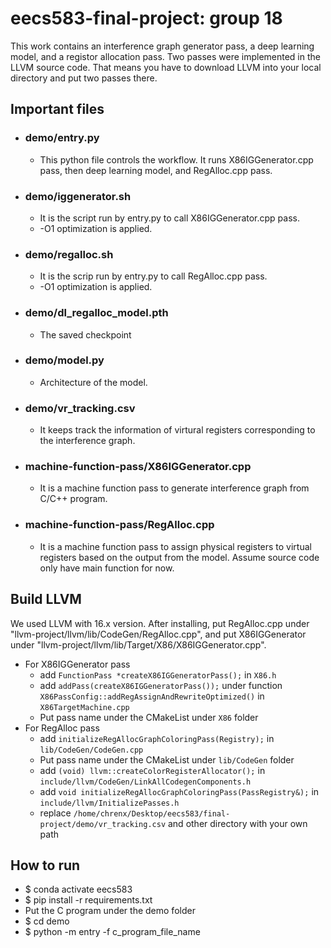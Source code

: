 # eecs583-final-project: group 18
This work contains an interference graph generator pass, a deep learning model, and a registor allocation pass. Two passes were implemented in the LLVM source code. That means you have to download LLVM into your local directory and put two passes there. 

## Important files
- ### demo/entry.py
    - This python file controls the workflow. It runs X86IGGenerator.cpp pass, then deep learning model, and RegAlloc.cpp pass. 
- ### demo/iggenerator.sh
    - It is the script run by entry.py to call X86IGGenerator.cpp pass.
    - -O1 optimization is applied.
- ### demo/regalloc.sh
    - It is the scrip run by entry.py to call RegAlloc.cpp pass.
    - -O1 optimization is applied.
- ### demo/dl_regalloc_model.pth
    - The saved checkpoint
- ### demo/model.py
    - Architecture of the model.
- ### demo/vr_tracking.csv
    - It keeps track the information of virtural registers corresponding to the interference graph.
- ### machine-function-pass/X86IGGenerator.cpp
    - It is a machine function pass to generate interference graph from C/C++ program.
- ### machine-function-pass/RegAlloc.cpp
    - It is a machine function pass to assign physical registers to virtual registers based on the output from the model. Assume source code only have main function for now.

## Build LLVM
We used LLVM with 16.x version. After installing, put RegAlloc.cpp under "llvm-project/llvm/lib/CodeGen/RegAlloc.cpp", and put X86IGGenerator under "llvm-project/llvm/lib/Target/X86/X86IGGenerator.cpp".   
- For X86IGGenerator pass
    - add ```FunctionPass *createX86IGGeneratorPass();``` in ```X86.h```
    - add ```addPass(createX86IGGeneratorPass());``` under function ```X86PassConfig::addRegAssignAndRewriteOptimized()``` in ```X86TargetMachine.cpp```
    - Put pass name under the CMakeList under ```X86``` folder  
- For RegAlloc pass
    - add ```initializeRegAllocGraphColoringPass(Registry);``` in ```lib/CodeGen/CodeGen.cpp```
    - Put pass name under the CMakeList under ```lib/CodeGen``` folder  
    - add ```(void) llvm::createColorRegisterAllocator();``` in ```include/llvm/CodeGen/LinkAllCodegenComponents.h```
    - add ```void initializeRegAllocGraphColoringPass(PassRegistry&);``` in ```include/llvm/InitializePasses.h```
    - replace ```/home/chrenx/Desktop/eecs583/final-project/demo/vr_tracking.csv``` and other directory with your own path


## How to run
- $ conda activate eecs583
- $ pip install -r requirements.txt
- Put the C program under the demo folder
- $ cd demo
- $ python -m entry -f c_program_file_name
